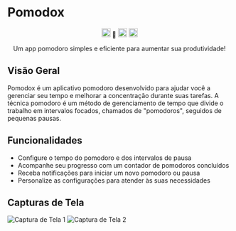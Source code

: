 # Pomodox

<p align="center">
  <img src="fire_emoji.png" alt="Fire Emoji" width="20" height="20"> 🍅 <img src="clock_emoji.png" alt="Clock Emoji" width="20" height="20"> <img src="fire_emoji.png" alt="Fire Emoji" width="20" height="20">
</p>

<p align="center">
  Um app pomodoro simples e eficiente para aumentar sua produtividade!
</p>

## Visão Geral

Pomodox é um aplicativo pomodoro desenvolvido para ajudar você a gerenciar seu tempo e melhorar a concentração durante suas tarefas. A técnica pomodoro é um método de gerenciamento de tempo que divide o trabalho em intervalos focados, chamados de "pomodoros", seguidos de pequenas pausas.

## Funcionalidades

- Configure o tempo do pomodoro e dos intervalos de pausa
- Acompanhe seu progresso com um contador de pomodoros concluídos
- Receba notificações para iniciar um novo pomodoro ou pausa
- Personalize as configurações para atender às suas necessidades

## Capturas de Tela

![Captura de Tela 1](![image](https://github.com/viniciosragazzidev/pomodoxapp_v2/assets/125518719/d1c9c280-b352-46f5-874a-b8461dc52315)
)
![Captura de Tela 2](![image](https://github.com/viniciosragazzidev/pomodoxapp_v2/assets/125518719/c67d67df-985a-43cf-a661-f3eb23a70795)
)
